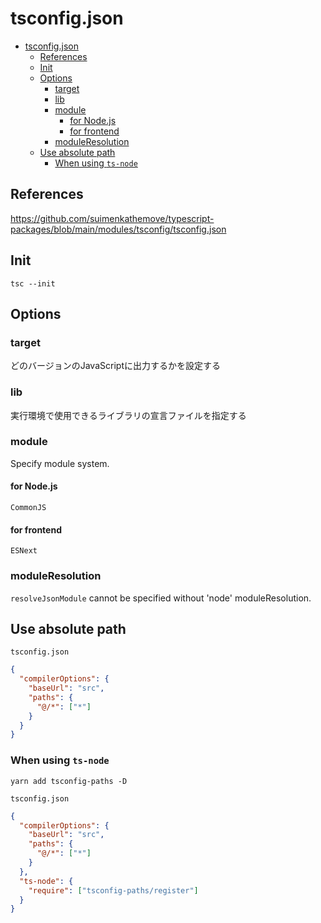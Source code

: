 # tsconfig.json

- [tsconfig.json](#tsconfigjson)
  - [References](#references)
  - [Init](#init)
  - [Options](#options)
    - [target](#target)
    - [lib](#lib)
    - [module](#module)
      - [for Node.js](#for-nodejs)
      - [for frontend](#for-frontend)
    - [moduleResolution](#moduleresolution)
  - [Use absolute path](#use-absolute-path)
    - [When using `ts-node`](#when-using-ts-node)

## References

<https://github.com/suimenkathemove/typescript-packages/blob/main/modules/tsconfig/tsconfig.json>

## Init

```shell
tsc --init
```

## Options

### target

どのバージョンのJavaScriptに出力するかを設定する

### lib

実行環境で使用できるライブラリの宣言ファイルを指定する

### module

Specify module system.

#### for Node.js

`CommonJS`

#### for frontend

`ESNext`

### moduleResolution

`resolveJsonModule` cannot be specified without 'node' moduleResolution.

## Use absolute path

`tsconfig.json`

```json
{
  "compilerOptions": {
    "baseUrl": "src",
    "paths": {
      "@/*": ["*"]
    }
  }
}
```

### When using `ts-node`

```shell
yarn add tsconfig-paths -D
```

`tsconfig.json`

```json
{
  "compilerOptions": {
    "baseUrl": "src",
    "paths": {
      "@/*": ["*"]
    }
  },
  "ts-node": {
    "require": ["tsconfig-paths/register"]
  }
}
```
